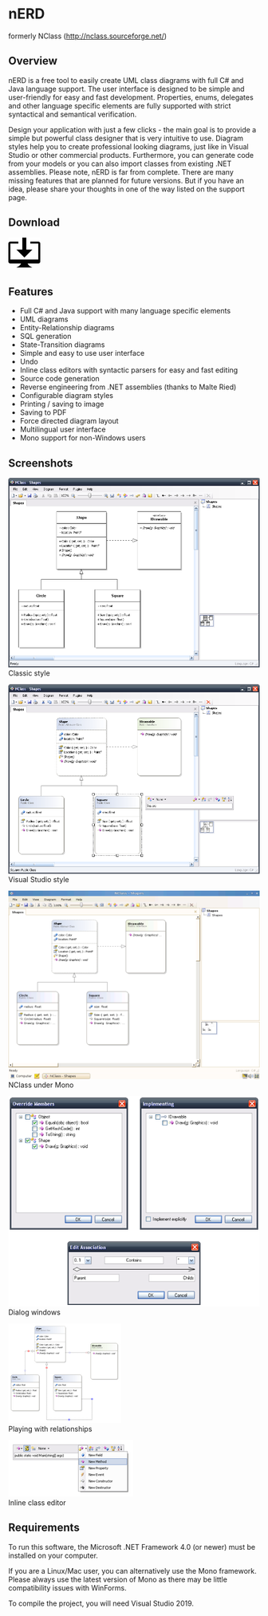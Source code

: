 # nERD
formerly NClass (http://nclass.sourceforge.net/)

## Overview
nERD is a free tool to easily create UML class diagrams with full C# and Java language support. The user interface is designed to be simple and user-friendly for easy and fast development. Properties, enums, delegates and other language specific elements are fully supported with strict syntactical and semantical verification.

Design your application with just a few clicks - the main goal is to provide a simple but powerful class designer that is very intuitive to use. Diagram styles help you to create professional looking diagrams, just like in Visual Studio or other commercial products. Furthermore, you can generate code from your models or you can also import classes from existing .NET assemblies.
Please note, nERD is far from complete. There are many missing features that are planned for future versions. But if you have an idea, please share your thoughts in one of the way listed on the support page.

## Download
[![Download](img/desktop-download.png)](https://github.com/TrevorDArcyEvansBJSS/nERD/releases)

## Features
* Full C# and Java support with many language specific elements
* UML diagrams
* Entity-Relationship diagrams
* SQL generation
* State-Transition diagrams
* Simple and easy to use user interface
* Undo
* Inline class editors with syntactic parsers for easy and fast editing
* Source code generation
* Reverse engineering from .NET assemblies (thanks to Malte Ried)
* Configurable diagram styles
* Printing / saving to image
* Saving to PDF
* Force directed diagram layout
* Multilingual user interface
* Mono support for non-Windows users

## Screenshots
![Classic style](img/classic.png)<br>
Classic style

![](img/vs.png)<br>
Visual Studio style

![](img/mono.png)<br>
NClass under Mono

![](img/dialogs.png)<br>
Dialog windows

![](img/relationships_mini.png)<br>
Playing with relationships

![](img/inline_editor_mini.png)<br>
Inline class editor

## Requirements
To run this software, the Microsoft .NET Framework 4.0 (or newer) must be installed on your computer.

If you are a Linux/Mac user, you can alternatively use the Mono framework.
Please always use the latest version of Mono as there may be little compatibility issues with WinForms.

To compile the project, you will need Visual Studio 2019.
